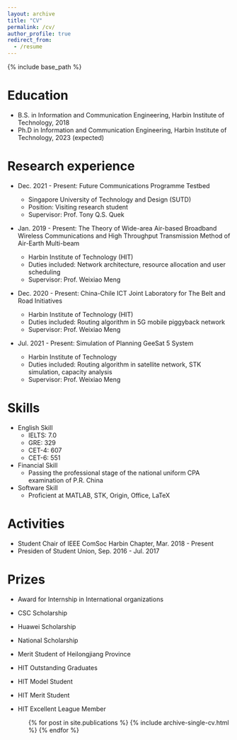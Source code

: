 ```yaml
---
layout: archive
title: "CV"
permalink: /cv/
author_profile: true
redirect_from:
  - /resume
---
```


{% include base_path %}

Education
======
* B.S. in Information and Communication Engineering, Harbin Institute of Technology, 2018
* Ph.D in Information and Communication Engineering, Harbin Institute of Technology, 2023 (expected)

Research experience
======
* Dec. 2021 - Present: Future Communications Programme Testbed
  * Singapore University of Technology and Design (SUTD)
  * Position: Visiting research student
  * Supervisor: Prof. Tony Q.S. Quek

* Jan. 2019 - Present: The Theory of Wide-area Air-based Broadband Wireless Communications and High Throughput Transmission Method of Air-Earth Multi-beam
  * Harbin Institute of Technology (HIT)
  * Duties included: Network architecture, resource allocation and user scheduling
  * Supervisor: Prof. Weixiao Meng

* Dec. 2020 - Present: China-Chile ICT Joint Laboratory for The Belt and Road Initiatives
  * Harbin Institute of Technology (HIT)
  * Duties included: Routing algorithm in 5G mobile piggyback network
  * Supervisor: Prof. Weixiao Meng

* Jul. 2021 - Present: Simulation of Planning GeeSat 5 System
  * Harbin Institute of Technology
  * Duties included: Routing algorithm in satellite network, STK simulation, capacity analysis
  *  Supervisor: Prof. Weixiao Meng
  
Skills
======
* English Skill
  * IELTS: 7.0
  * GRE: 329
  * CET-4: 607
  * CET-6: 551
* Financial Skill
  * Passing the professional stage of the national uniform CPA examination of P.R. China
* Software Skill
  * Proficient at MATLAB, STK, Origin, Office, LaTeX

Activities
======
* Student Chair of IEEE ComSoc Harbin Chapter, Mar. 2018 - Present
* Presiden of Student Union, Sep. 2016 - Jul. 2017

Prizes
=====
* Award for Internship in International organizations
* CSC Scholarship
* Huawei Scholarship
* National Scholarship
* Merit Student of Heilongjiang Province
* HIT Outstanding Graduates
* HIT Model Student
* HIT Merit Student
* HIT Excellent League Member


  <ul>{% for post in site.publications %}
    {% include archive-single-cv.html %}
  {% endfor %}</ul>

<!---
Talks
======
  <ul>{% for post in site.talks %}
    {% include archive-single-talk-cv.html %}
  {% endfor %}</ul>
  
Teaching
======
  <ul>{% for post in site.teaching %}
    {% include archive-single-cv.html %}
  {% endfor %}</ul>
  
Service and leadership
======
* Currently signed in to 43 different slack teams
-->
